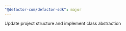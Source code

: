 ```yaml
---
"@defactor-com/defactor-sdk": major
---
```


Update project structure and implement class abstraction
